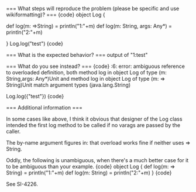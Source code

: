 === What steps will reproduce the problem (please be specific and use wikiformatting)? ===
{code}
object Log {

def log(m: =>String) = println("1:"+m) 
def log(m: String, args: Any*) = println("2:"+m)

} Log.log("test")
{code} 



=== What is the expected behavior? ===
output of "1:test"


=== What do you see instead? ===
{code}
<console>:6: error: ambiguous reference to overloaded definition, both method log in object Log of type (m: String,args: Any*)Unit and method log in object Log of type (m: => String)Unit match argument types (java.lang.String)

Log.log({"test"})
{code}

=== Additional information ===

In some cases like above, I think it obvious that designer of the Log class intended the first log method to be called if no varags are passed by the caller.

The by-name argument figures in: that overload works fine if neither uses => String.

Oddly, the following is unambiguous, when there's a much better case for it to be ambiguous than your example.
{code}
object Log {
  def log(m: => String) = println("1:"+m) 
  def log(m: String) = println("2:"+m)
}
{code}

See SI-4226.
